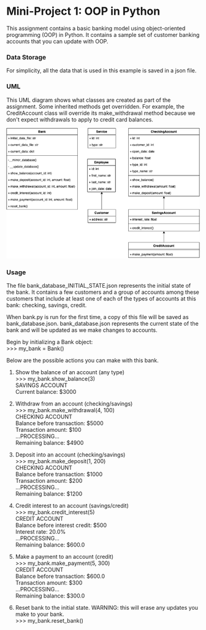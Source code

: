 # Mini-Project 1: OOP in Python
This assignment contains a basic banking model using object-oriented programming (OOP) in Python.
It contains a sample set of customer banking accounts that you can update with OOP.

### Data Storage
For simplicity, all the data that is used in this example is saved in a json file.

### UML
This UML diagram shows what classes are created as part of the assignment. Some inherited
methods get overridden. For example, the CreditAccount class will override its
make_withdrawal method because we don't expect withdrawals to apply to credit card balances.

![](bank_uml.png)

### Usage
The file bank_database_INITIAL_STATE.json represents the initial state of the bank. It
contains a few customers and a group of accounts among these customers that include at least
one of each of the types of accounts at this bank: checking, savings, credit.

When bank.py is run for the first time, a copy of this file will be saved as bank_database.json.
bank_database.json represents the current state of the bank and will be updated as we make
changes to accounts.

Begin by initializing a Bank object:
<br> >>> my_bank = Bank()

Below are the possible actions you can make with this bank.

1. Show the balance of an account (any type)
<br> >>> my_bank.show_balance(3)
<br> SAVINGS ACCOUNT
<br> Current balance: $3000

2. Withdraw from an account (checking/savings)
<br> >>> my_bank.make_withdrawal(4, 100)
<br> CHECKING ACCOUNT
<br> Balance before transaction: $5000
<br> Transaction amount: $100
<br> ...PROCESSING...
<br> Remaining balance: $4900

3. Deposit into an account (checking/savings)
<br> >>> my_bank.make_deposit(1, 200)
<br> CHECKING ACCOUNT
<br> Balance before transaction: $1000
<br> Transaction amount: $200
<br>  ...PROCESSING...
<br> Remaining balance: $1200

4. Credit interest to an account (savings/credit)
<br> >>> my_bank.credit_interest(5)
<br> CREDIT ACCOUNT
<br> Balance before interest credit: $500
<br> Interest rate: 20.0%
<br>  ...PROCESSING...
<br> Remaining balance: $600.0

5. Make a payment to an account (credit)
<br> >>> my_bank.make_payment(5, 300)
<br> CREDIT ACCOUNT
<br> Balance before transaction: $600.0
<br> Transaction amount: $300
<br>  ...PROCESSING...
<br> Remaining balance: $300.0

6. Reset bank to the initial state. WARNING: this will erase any updates you make
to your bank.
<br> >>> my_bank.reset_bank()